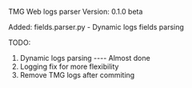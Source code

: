 TMG Web logs parser
Version: 0.1.0 beta


Added:
fields.parser.py - Dynamic logs fields parsing

TODO:
1. Dynamic logs parsing ---- Almost done
2. Logging fix for more flexibility
3. Remove TMG logs after commiting
